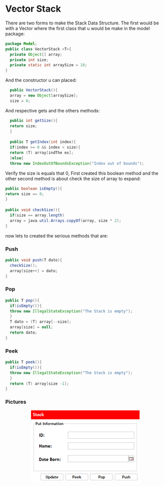 # Vector Stack
There are two forms to make the Stack Data Structure. The first would be with a Vector
where the first class that u would be make in the model package:

```java
package Model;
public class VectorStack <T>{
  private Object[] array;
  private int size;
  private static int arraySize = 10;
}
```
And the constructor u can placed:
```java
  public VectorStack(){
  array = new Object[arraySize];
  size = 0;
```
And respective gets and the others methods:
```java
  public int getSize(){
  return size;
  }

  public T getIndex(int index){
  if(index >= 0 && index < size){
  return (T) array[indThe ex];
  }else{
  throw new IndexOutOfBoundsException("Index out of bounds");
```
Verify the size is equals that 0, First created this boolean method and the other second method is about check the size of array to expand:
```java
public boolean isEmpty(){
return size == 0;
}

public void checkSize(){
  if(size == array.length)
  array = java.util.Arrays.copyOf(array, size * 2);
}
```
now lets to created the serious methods that are:
### Push
```java
public void push(T dato){
  checkSize();
  array[size++] = dato;
}
```
### Pop
```java
public T pop(){
  if(isEmpty()){
  throw new IllegalStateException("The Stack is empty");
  }   
  T dato = (T) array[--size];
  array[size] = null;
  return dato;
}
```
### Peek
```java
public T peek(){
  if(isEmpty()){
  throw new IllegalStateException("The Stack is empty"); 
  }
  return (T) array[size -1];
}
```
### Pictures
<div align="center"> 
  
![Alter](images/one.PNG)

</div>
